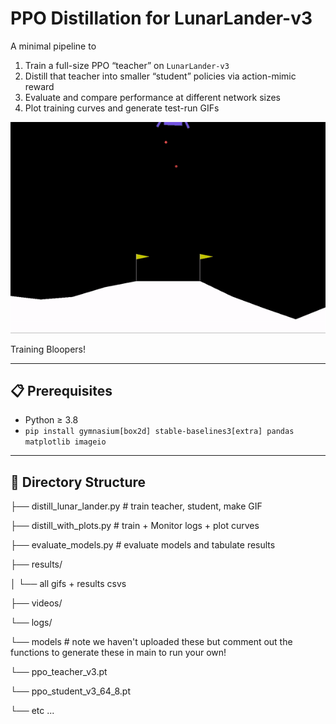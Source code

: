 # PPO Distillation for LunarLander-v3

A minimal pipeline to  
1. Train a full-size PPO “teacher” on `LunarLander-v3`  
2. Distill that teacher into smaller “student” policies via action-mimic reward  
3. Evaluate and compare performance at different network sizes  
4. Plot training curves and generate test-run GIFs

![Training Trials](results/1.gif)

Training Bloopers!


---

## 📋 Prerequisites

- Python ≥ 3.8  
- `pip install gymnasium[box2d] stable-baselines3[extra] pandas matplotlib imageio`

---

## 📁 Directory Structure
├── distill_lunar_lander.py # train teacher, student, make GIF

├── distill_with_plots.py # train + Monitor logs + plot curves

├── evaluate_models.py # evaluate models and tabulate results

├── results/

│ └── all gifs + results csvs

├── videos/

└── logs/

└── models  # note we haven't uploaded these but comment out the functions to generate these in main to run your own!

   └── ppo_teacher_v3.pt
   
   └── ppo_student_v3_64_8.pt
   
   └── etc ...
   
   
